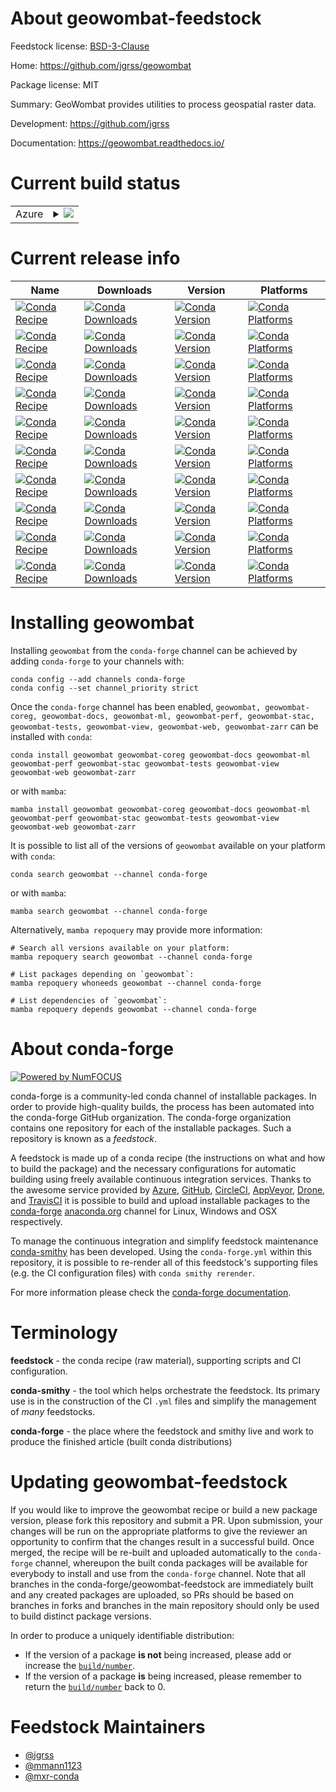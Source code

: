About geowombat-feedstock
=========================

Feedstock license: [BSD-3-Clause](https://github.com/conda-forge/geowombat-feedstock/blob/main/LICENSE.txt)

Home: https://github.com/jgrss/geowombat

Package license: MIT

Summary: GeoWombat provides utilities to process geospatial raster data.

Development: https://github.com/jgrss

Documentation: https://geowombat.readthedocs.io/

Current build status
====================


<table>
    
  <tr>
    <td>Azure</td>
    <td>
      <details>
        <summary>
          <a href="https://dev.azure.com/conda-forge/feedstock-builds/_build/latest?definitionId=10789&branchName=main">
            <img src="https://dev.azure.com/conda-forge/feedstock-builds/_apis/build/status/geowombat-feedstock?branchName=main">
          </a>
        </summary>
        <table>
          <thead><tr><th>Variant</th><th>Status</th></tr></thead>
          <tbody><tr>
              <td>linux_64_numpy1.22python3.10.____cpython</td>
              <td>
                <a href="https://dev.azure.com/conda-forge/feedstock-builds/_build/latest?definitionId=10789&branchName=main">
                  <img src="https://dev.azure.com/conda-forge/feedstock-builds/_apis/build/status/geowombat-feedstock?branchName=main&jobName=linux&configuration=linux%20linux_64_numpy1.22python3.10.____cpython" alt="variant">
                </a>
              </td>
            </tr><tr>
              <td>linux_64_numpy1.22python3.8.____cpython</td>
              <td>
                <a href="https://dev.azure.com/conda-forge/feedstock-builds/_build/latest?definitionId=10789&branchName=main">
                  <img src="https://dev.azure.com/conda-forge/feedstock-builds/_apis/build/status/geowombat-feedstock?branchName=main&jobName=linux&configuration=linux%20linux_64_numpy1.22python3.8.____cpython" alt="variant">
                </a>
              </td>
            </tr><tr>
              <td>linux_64_numpy1.22python3.9.____cpython</td>
              <td>
                <a href="https://dev.azure.com/conda-forge/feedstock-builds/_build/latest?definitionId=10789&branchName=main">
                  <img src="https://dev.azure.com/conda-forge/feedstock-builds/_apis/build/status/geowombat-feedstock?branchName=main&jobName=linux&configuration=linux%20linux_64_numpy1.22python3.9.____cpython" alt="variant">
                </a>
              </td>
            </tr><tr>
              <td>linux_64_numpy1.23python3.11.____cpython</td>
              <td>
                <a href="https://dev.azure.com/conda-forge/feedstock-builds/_build/latest?definitionId=10789&branchName=main">
                  <img src="https://dev.azure.com/conda-forge/feedstock-builds/_apis/build/status/geowombat-feedstock?branchName=main&jobName=linux&configuration=linux%20linux_64_numpy1.23python3.11.____cpython" alt="variant">
                </a>
              </td>
            </tr><tr>
              <td>osx_64_numpy1.22python3.10.____cpython</td>
              <td>
                <a href="https://dev.azure.com/conda-forge/feedstock-builds/_build/latest?definitionId=10789&branchName=main">
                  <img src="https://dev.azure.com/conda-forge/feedstock-builds/_apis/build/status/geowombat-feedstock?branchName=main&jobName=osx&configuration=osx%20osx_64_numpy1.22python3.10.____cpython" alt="variant">
                </a>
              </td>
            </tr><tr>
              <td>osx_64_numpy1.22python3.8.____cpython</td>
              <td>
                <a href="https://dev.azure.com/conda-forge/feedstock-builds/_build/latest?definitionId=10789&branchName=main">
                  <img src="https://dev.azure.com/conda-forge/feedstock-builds/_apis/build/status/geowombat-feedstock?branchName=main&jobName=osx&configuration=osx%20osx_64_numpy1.22python3.8.____cpython" alt="variant">
                </a>
              </td>
            </tr><tr>
              <td>osx_64_numpy1.22python3.9.____cpython</td>
              <td>
                <a href="https://dev.azure.com/conda-forge/feedstock-builds/_build/latest?definitionId=10789&branchName=main">
                  <img src="https://dev.azure.com/conda-forge/feedstock-builds/_apis/build/status/geowombat-feedstock?branchName=main&jobName=osx&configuration=osx%20osx_64_numpy1.22python3.9.____cpython" alt="variant">
                </a>
              </td>
            </tr><tr>
              <td>osx_64_numpy1.23python3.11.____cpython</td>
              <td>
                <a href="https://dev.azure.com/conda-forge/feedstock-builds/_build/latest?definitionId=10789&branchName=main">
                  <img src="https://dev.azure.com/conda-forge/feedstock-builds/_apis/build/status/geowombat-feedstock?branchName=main&jobName=osx&configuration=osx%20osx_64_numpy1.23python3.11.____cpython" alt="variant">
                </a>
              </td>
            </tr><tr>
              <td>osx_arm64_numpy1.22python3.10.____cpython</td>
              <td>
                <a href="https://dev.azure.com/conda-forge/feedstock-builds/_build/latest?definitionId=10789&branchName=main">
                  <img src="https://dev.azure.com/conda-forge/feedstock-builds/_apis/build/status/geowombat-feedstock?branchName=main&jobName=osx&configuration=osx%20osx_arm64_numpy1.22python3.10.____cpython" alt="variant">
                </a>
              </td>
            </tr><tr>
              <td>osx_arm64_numpy1.22python3.8.____cpython</td>
              <td>
                <a href="https://dev.azure.com/conda-forge/feedstock-builds/_build/latest?definitionId=10789&branchName=main">
                  <img src="https://dev.azure.com/conda-forge/feedstock-builds/_apis/build/status/geowombat-feedstock?branchName=main&jobName=osx&configuration=osx%20osx_arm64_numpy1.22python3.8.____cpython" alt="variant">
                </a>
              </td>
            </tr><tr>
              <td>osx_arm64_numpy1.22python3.9.____cpython</td>
              <td>
                <a href="https://dev.azure.com/conda-forge/feedstock-builds/_build/latest?definitionId=10789&branchName=main">
                  <img src="https://dev.azure.com/conda-forge/feedstock-builds/_apis/build/status/geowombat-feedstock?branchName=main&jobName=osx&configuration=osx%20osx_arm64_numpy1.22python3.9.____cpython" alt="variant">
                </a>
              </td>
            </tr><tr>
              <td>osx_arm64_numpy1.23python3.11.____cpython</td>
              <td>
                <a href="https://dev.azure.com/conda-forge/feedstock-builds/_build/latest?definitionId=10789&branchName=main">
                  <img src="https://dev.azure.com/conda-forge/feedstock-builds/_apis/build/status/geowombat-feedstock?branchName=main&jobName=osx&configuration=osx%20osx_arm64_numpy1.23python3.11.____cpython" alt="variant">
                </a>
              </td>
            </tr><tr>
              <td>win_64_numpy1.22python3.10.____cpython</td>
              <td>
                <a href="https://dev.azure.com/conda-forge/feedstock-builds/_build/latest?definitionId=10789&branchName=main">
                  <img src="https://dev.azure.com/conda-forge/feedstock-builds/_apis/build/status/geowombat-feedstock?branchName=main&jobName=win&configuration=win%20win_64_numpy1.22python3.10.____cpython" alt="variant">
                </a>
              </td>
            </tr><tr>
              <td>win_64_numpy1.22python3.8.____cpython</td>
              <td>
                <a href="https://dev.azure.com/conda-forge/feedstock-builds/_build/latest?definitionId=10789&branchName=main">
                  <img src="https://dev.azure.com/conda-forge/feedstock-builds/_apis/build/status/geowombat-feedstock?branchName=main&jobName=win&configuration=win%20win_64_numpy1.22python3.8.____cpython" alt="variant">
                </a>
              </td>
            </tr><tr>
              <td>win_64_numpy1.22python3.9.____cpython</td>
              <td>
                <a href="https://dev.azure.com/conda-forge/feedstock-builds/_build/latest?definitionId=10789&branchName=main">
                  <img src="https://dev.azure.com/conda-forge/feedstock-builds/_apis/build/status/geowombat-feedstock?branchName=main&jobName=win&configuration=win%20win_64_numpy1.22python3.9.____cpython" alt="variant">
                </a>
              </td>
            </tr><tr>
              <td>win_64_numpy1.23python3.11.____cpython</td>
              <td>
                <a href="https://dev.azure.com/conda-forge/feedstock-builds/_build/latest?definitionId=10789&branchName=main">
                  <img src="https://dev.azure.com/conda-forge/feedstock-builds/_apis/build/status/geowombat-feedstock?branchName=main&jobName=win&configuration=win%20win_64_numpy1.23python3.11.____cpython" alt="variant">
                </a>
              </td>
            </tr>
          </tbody>
        </table>
      </details>
    </td>
  </tr>
</table>

Current release info
====================

| Name | Downloads | Version | Platforms |
| --- | --- | --- | --- |
| [![Conda Recipe](https://img.shields.io/badge/recipe-geowombat-green.svg)](https://anaconda.org/conda-forge/geowombat) | [![Conda Downloads](https://img.shields.io/conda/dn/conda-forge/geowombat.svg)](https://anaconda.org/conda-forge/geowombat) | [![Conda Version](https://img.shields.io/conda/vn/conda-forge/geowombat.svg)](https://anaconda.org/conda-forge/geowombat) | [![Conda Platforms](https://img.shields.io/conda/pn/conda-forge/geowombat.svg)](https://anaconda.org/conda-forge/geowombat) |
| [![Conda Recipe](https://img.shields.io/badge/recipe-geowombat--coreg-green.svg)](https://anaconda.org/conda-forge/geowombat-coreg) | [![Conda Downloads](https://img.shields.io/conda/dn/conda-forge/geowombat-coreg.svg)](https://anaconda.org/conda-forge/geowombat-coreg) | [![Conda Version](https://img.shields.io/conda/vn/conda-forge/geowombat-coreg.svg)](https://anaconda.org/conda-forge/geowombat-coreg) | [![Conda Platforms](https://img.shields.io/conda/pn/conda-forge/geowombat-coreg.svg)](https://anaconda.org/conda-forge/geowombat-coreg) |
| [![Conda Recipe](https://img.shields.io/badge/recipe-geowombat--docs-green.svg)](https://anaconda.org/conda-forge/geowombat-docs) | [![Conda Downloads](https://img.shields.io/conda/dn/conda-forge/geowombat-docs.svg)](https://anaconda.org/conda-forge/geowombat-docs) | [![Conda Version](https://img.shields.io/conda/vn/conda-forge/geowombat-docs.svg)](https://anaconda.org/conda-forge/geowombat-docs) | [![Conda Platforms](https://img.shields.io/conda/pn/conda-forge/geowombat-docs.svg)](https://anaconda.org/conda-forge/geowombat-docs) |
| [![Conda Recipe](https://img.shields.io/badge/recipe-geowombat--ml-green.svg)](https://anaconda.org/conda-forge/geowombat-ml) | [![Conda Downloads](https://img.shields.io/conda/dn/conda-forge/geowombat-ml.svg)](https://anaconda.org/conda-forge/geowombat-ml) | [![Conda Version](https://img.shields.io/conda/vn/conda-forge/geowombat-ml.svg)](https://anaconda.org/conda-forge/geowombat-ml) | [![Conda Platforms](https://img.shields.io/conda/pn/conda-forge/geowombat-ml.svg)](https://anaconda.org/conda-forge/geowombat-ml) |
| [![Conda Recipe](https://img.shields.io/badge/recipe-geowombat--perf-green.svg)](https://anaconda.org/conda-forge/geowombat-perf) | [![Conda Downloads](https://img.shields.io/conda/dn/conda-forge/geowombat-perf.svg)](https://anaconda.org/conda-forge/geowombat-perf) | [![Conda Version](https://img.shields.io/conda/vn/conda-forge/geowombat-perf.svg)](https://anaconda.org/conda-forge/geowombat-perf) | [![Conda Platforms](https://img.shields.io/conda/pn/conda-forge/geowombat-perf.svg)](https://anaconda.org/conda-forge/geowombat-perf) |
| [![Conda Recipe](https://img.shields.io/badge/recipe-geowombat--stac-green.svg)](https://anaconda.org/conda-forge/geowombat-stac) | [![Conda Downloads](https://img.shields.io/conda/dn/conda-forge/geowombat-stac.svg)](https://anaconda.org/conda-forge/geowombat-stac) | [![Conda Version](https://img.shields.io/conda/vn/conda-forge/geowombat-stac.svg)](https://anaconda.org/conda-forge/geowombat-stac) | [![Conda Platforms](https://img.shields.io/conda/pn/conda-forge/geowombat-stac.svg)](https://anaconda.org/conda-forge/geowombat-stac) |
| [![Conda Recipe](https://img.shields.io/badge/recipe-geowombat--tests-green.svg)](https://anaconda.org/conda-forge/geowombat-tests) | [![Conda Downloads](https://img.shields.io/conda/dn/conda-forge/geowombat-tests.svg)](https://anaconda.org/conda-forge/geowombat-tests) | [![Conda Version](https://img.shields.io/conda/vn/conda-forge/geowombat-tests.svg)](https://anaconda.org/conda-forge/geowombat-tests) | [![Conda Platforms](https://img.shields.io/conda/pn/conda-forge/geowombat-tests.svg)](https://anaconda.org/conda-forge/geowombat-tests) |
| [![Conda Recipe](https://img.shields.io/badge/recipe-geowombat--view-green.svg)](https://anaconda.org/conda-forge/geowombat-view) | [![Conda Downloads](https://img.shields.io/conda/dn/conda-forge/geowombat-view.svg)](https://anaconda.org/conda-forge/geowombat-view) | [![Conda Version](https://img.shields.io/conda/vn/conda-forge/geowombat-view.svg)](https://anaconda.org/conda-forge/geowombat-view) | [![Conda Platforms](https://img.shields.io/conda/pn/conda-forge/geowombat-view.svg)](https://anaconda.org/conda-forge/geowombat-view) |
| [![Conda Recipe](https://img.shields.io/badge/recipe-geowombat--web-green.svg)](https://anaconda.org/conda-forge/geowombat-web) | [![Conda Downloads](https://img.shields.io/conda/dn/conda-forge/geowombat-web.svg)](https://anaconda.org/conda-forge/geowombat-web) | [![Conda Version](https://img.shields.io/conda/vn/conda-forge/geowombat-web.svg)](https://anaconda.org/conda-forge/geowombat-web) | [![Conda Platforms](https://img.shields.io/conda/pn/conda-forge/geowombat-web.svg)](https://anaconda.org/conda-forge/geowombat-web) |
| [![Conda Recipe](https://img.shields.io/badge/recipe-geowombat--zarr-green.svg)](https://anaconda.org/conda-forge/geowombat-zarr) | [![Conda Downloads](https://img.shields.io/conda/dn/conda-forge/geowombat-zarr.svg)](https://anaconda.org/conda-forge/geowombat-zarr) | [![Conda Version](https://img.shields.io/conda/vn/conda-forge/geowombat-zarr.svg)](https://anaconda.org/conda-forge/geowombat-zarr) | [![Conda Platforms](https://img.shields.io/conda/pn/conda-forge/geowombat-zarr.svg)](https://anaconda.org/conda-forge/geowombat-zarr) |

Installing geowombat
====================

Installing `geowombat` from the `conda-forge` channel can be achieved by adding `conda-forge` to your channels with:

```
conda config --add channels conda-forge
conda config --set channel_priority strict
```

Once the `conda-forge` channel has been enabled, `geowombat, geowombat-coreg, geowombat-docs, geowombat-ml, geowombat-perf, geowombat-stac, geowombat-tests, geowombat-view, geowombat-web, geowombat-zarr` can be installed with `conda`:

```
conda install geowombat geowombat-coreg geowombat-docs geowombat-ml geowombat-perf geowombat-stac geowombat-tests geowombat-view geowombat-web geowombat-zarr
```

or with `mamba`:

```
mamba install geowombat geowombat-coreg geowombat-docs geowombat-ml geowombat-perf geowombat-stac geowombat-tests geowombat-view geowombat-web geowombat-zarr
```

It is possible to list all of the versions of `geowombat` available on your platform with `conda`:

```
conda search geowombat --channel conda-forge
```

or with `mamba`:

```
mamba search geowombat --channel conda-forge
```

Alternatively, `mamba repoquery` may provide more information:

```
# Search all versions available on your platform:
mamba repoquery search geowombat --channel conda-forge

# List packages depending on `geowombat`:
mamba repoquery whoneeds geowombat --channel conda-forge

# List dependencies of `geowombat`:
mamba repoquery depends geowombat --channel conda-forge
```


About conda-forge
=================

[![Powered by
NumFOCUS](https://img.shields.io/badge/powered%20by-NumFOCUS-orange.svg?style=flat&colorA=E1523D&colorB=007D8A)](https://numfocus.org)

conda-forge is a community-led conda channel of installable packages.
In order to provide high-quality builds, the process has been automated into the
conda-forge GitHub organization. The conda-forge organization contains one repository
for each of the installable packages. Such a repository is known as a *feedstock*.

A feedstock is made up of a conda recipe (the instructions on what and how to build
the package) and the necessary configurations for automatic building using freely
available continuous integration services. Thanks to the awesome service provided by
[Azure](https://azure.microsoft.com/en-us/services/devops/), [GitHub](https://github.com/),
[CircleCI](https://circleci.com/), [AppVeyor](https://www.appveyor.com/),
[Drone](https://cloud.drone.io/welcome), and [TravisCI](https://travis-ci.com/)
it is possible to build and upload installable packages to the
[conda-forge](https://anaconda.org/conda-forge) [anaconda.org](https://anaconda.org/)
channel for Linux, Windows and OSX respectively.

To manage the continuous integration and simplify feedstock maintenance
[conda-smithy](https://github.com/conda-forge/conda-smithy) has been developed.
Using the ``conda-forge.yml`` within this repository, it is possible to re-render all of
this feedstock's supporting files (e.g. the CI configuration files) with ``conda smithy rerender``.

For more information please check the [conda-forge documentation](https://conda-forge.org/docs/).

Terminology
===========

**feedstock** - the conda recipe (raw material), supporting scripts and CI configuration.

**conda-smithy** - the tool which helps orchestrate the feedstock.
                   Its primary use is in the construction of the CI ``.yml`` files
                   and simplify the management of *many* feedstocks.

**conda-forge** - the place where the feedstock and smithy live and work to
                  produce the finished article (built conda distributions)


Updating geowombat-feedstock
============================

If you would like to improve the geowombat recipe or build a new
package version, please fork this repository and submit a PR. Upon submission,
your changes will be run on the appropriate platforms to give the reviewer an
opportunity to confirm that the changes result in a successful build. Once
merged, the recipe will be re-built and uploaded automatically to the
`conda-forge` channel, whereupon the built conda packages will be available for
everybody to install and use from the `conda-forge` channel.
Note that all branches in the conda-forge/geowombat-feedstock are
immediately built and any created packages are uploaded, so PRs should be based
on branches in forks and branches in the main repository should only be used to
build distinct package versions.

In order to produce a uniquely identifiable distribution:
 * If the version of a package **is not** being increased, please add or increase
   the [``build/number``](https://docs.conda.io/projects/conda-build/en/latest/resources/define-metadata.html#build-number-and-string).
 * If the version of a package **is** being increased, please remember to return
   the [``build/number``](https://docs.conda.io/projects/conda-build/en/latest/resources/define-metadata.html#build-number-and-string)
   back to 0.

Feedstock Maintainers
=====================

* [@jgrss](https://github.com/jgrss/)
* [@mmann1123](https://github.com/mmann1123/)
* [@mxr-conda](https://github.com/mxr-conda/)

